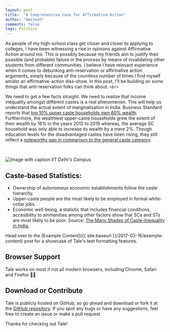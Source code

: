 ```yaml
---
layout: post
title:  "A Comprehensive Case for Affirmative Action"
author: "Amitesh"
comments: false
tags: Politics
---
```


As people of my high-school class get closer and closer to applying to colleges, I have been witnessing a rise in opinions against Affirmative Action around me. This is possibly
because my friends aim to justify their possible (and probable) failure in the process by means of invalidating other students from different communities. I believe I have relevant experience when it comes to debunking anti-reservation or affirmative action arguments, simply because of the countless number of times I find myself amidst an affirmative-action diss-show. In this post, I'll be building on some things that anti-reservation folks can think about.
`<br>`

We need to get a few facts straight. We need to realize that income inequality amongst different castes is a real phenomenon. This will help us understand the actual extent of 
marginalisation in India. Business Standard reports that [top 10% upper caste households own 60% wealth](https://www.business-standard.com/article/current-affairs/income-inequality-in-india-top-10-upper-caste-households-own-60-wealth-119011400105_1.html#:~:text=Inequality%20between%20castes&text=SC%20and%20ST%20households%20earn,than%20the%20annual%20Indian%20average.). Furthermore, the wealthiest upper-caste households grew the extent of their wealth by 16% in the years 2012 to 2019 whereas, the average SC household was only able to increase its wealth by a mere 2%. Though education levels for the disadvantaged castes have been rising, they still reflect a [noteworthy gap in comparison to the general caste category](https://theprint.in/opinion/education-levels-of-sc-st-obc-rising-a-new-study-looks-at-caste-gap-in-jobs-income-too/606200/).

<br>

![Image with caption](https://timesofindia.indiatimes.com/photo/58944050.cms "IIT Delhi")
_IIT Delhi's Campus_

## Caste-based Statistics:
- Ownership of autonomous economic establishments follow the caste hierarchy.
- Upper-caste people are the most likely to be employed in formal white-collar jobs.
- Economic well-being, a statistic that includes financial conditions, accesibility to ammenities among other factors show that SCs and STs are most likely to be poor.
Source: [The Many Shades of Caste-Inequality in India.](https://theprint.in/opinion/education-levels-of-sc-st-obc-rising-a-new-study-looks-at-caste-gap-in-jobs-income-too/606200/)


Head over to the [Example Content]({{ site.baseurl }}/2017-03-16/example-content) post for a showcase of Tale's text formatting features.

## Browser Support
Tale works on most if not all modern browsers, including Chrome, Safari and Firefox 👍🏼

## Download or Contribute
Tale is publicly hosted on GitHub, so go ahead and download or fork it at the [GitHub repository](https://github.com/chesterhow/tale). If you spot any bugs or have any suggestions, feel free to create an issue or make a pull request.

Thanks for checking out Tale!
